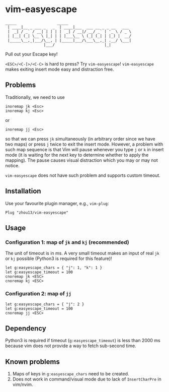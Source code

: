 # vim-easyescape

```
_____                  _____                          
 | ____|__ _ ___ _   _  | ____|___  ___ __ _ _ __   ___ 
 |  _| / _` / __| | | | |  _| / __|/ __/ _` | '_ \ / _ \
 | |__| (_| \__ \ |_| | | |___\__ \ (_| (_| | |_) |  __/
 |_____\__,_|___/\__, | |_____|___/\___\__,_| .__/ \___|
                 |___/                      |_|
```

Pull out your Escape key!

`<ESC>/<C-[>/<C-C>` is hard to press?  Try `vim-easyescape`! `vim-easyescape` makes exiting insert mode easy and distraction free.

## Problems
Traditionally, we need to use
```
inoremap jk <Esc>
inoremap kj <Esc>
```
or
```
inoremap jj <Esc>
```
so that we can press `jk` simultaneously (in arbitrary order since we have two maps) or press `j` twice to exit the insert mode.  However, a problem with such map sequence is that Vim will pause whenever you type `j` or `k` in insert mode (it is waiting for the next key to determine whether to apply the mapping). The pause causes visual distraction which you may or may not notice.

`vim-easyescape` does not have such problem and supports custom timeout.

## Installation
Use your favourite plugin manager, e.g., `vim-plug`:
```
Plug "zhou13/vim-easyescape"
```

## Usage

### Configuration 1: map of `jk` and `kj` (recommended)

The unit of timeout is in ms.  A very small timeout makes an input of real `jk` or `kj` possible (Python3 is required for this feature)!
```
let g:easyescape_chars = { "j": 1, "k": 1 }
let g:easyescape_timeout = 100
cnoremap jk <ESC>
cnoremap kj <ESC>
```

### Configuration 2: map of `jj`

```
let g:easyescape_chars = { "j": 2 }
let g:easyescape_timeout = 100
cnoremap jj <ESC>
```

## Dependency

Python3 is required if timeout (`g:easyescape_timeout`) is less than 2000 ms because vim does not provide a way to fetch sub-second time.

## Known problems

1. Maps of keys in `g:easyescape_chars` need to be created.
2. Does not work in command/visual mode due to lack of `InsertCharPre` in vim/nvim.
